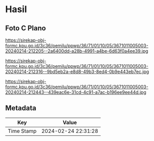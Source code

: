 # Hasil

## Foto C Plano

https://sirekap-obj-formc.kpu.go.id/3c36/pemilu/ppwp/36/71/01/10/05/3671011005003-20240214-212205--2a6400dd-a28b-4991-a4be-6d63f0a4ee39.jpg

https://sirekap-obj-formc.kpu.go.id/3c36/pemilu/ppwp/36/71/01/10/05/3671011005003-20240214-212316--9bd5eb2a-e8d8-49b3-8ed4-0b9e443eb7ec.jpg

https://sirekap-obj-formc.kpu.go.id/3c36/pemilu/ppwp/36/71/01/10/05/3671011005003-20240214-212443--439eac6e-31cd-4c91-a7ac-b196ee9ee44d.jpg


## Metadata

| Key        | Value               |
| ---------- | ------------------- |
| Time Stamp | 2024-02-24 22:31:28 |



